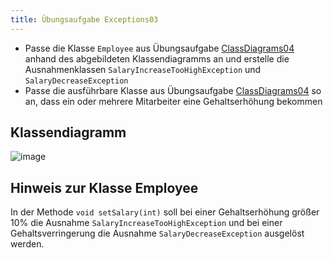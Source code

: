 ```yaml
---
title: Übungsaufgabe Exceptions03
---
```


- Passe die Klasse `Employee` aus Übungsaufgabe [ClassDiagrams04](../uml/class-diagrams04) anhand des abgebildeten Klassendiagramms an und erstelle die Ausnahmenklassen `SalaryIncreaseTooHighException` und `SalaryDecreaseException`
- Passe die ausführbare Klasse aus Übungsaufgabe [ClassDiagrams04](../uml/class-diagrams04) so an, dass ein oder mehrere Mitarbeiter eine Gehaltserhöhung bekommen

## Klassendiagramm
![image](https://user-images.githubusercontent.com/47243617/170884636-d90fbe5c-62b8-4ab2-b301-1d035e969c75.png)

## Hinweis zur Klasse Employee
In der Methode `void setSalary(int)` soll bei einer Gehaltserhöhung größer 10% die Ausnahme `SalaryIncreaseTooHighException` und bei einer Gehaltsverringerung die Ausnahme `SalaryDecreaseException` ausgelöst werden.
